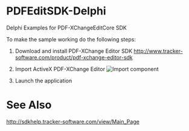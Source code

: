 # PDFEditSDK-Delphi
Delphi Examples for PDF-XChangeEditCore SDK

To make the sample working do the following steps:

1) Download and install PDF-XChange Editor SDK http://www.tracker-software.com/product/pdf-xchange-editor-sdk

2) Import ActiveX PDF-XChange Editor ![Import component](https://lh3.googleusercontent.com/IGR3tcRckk9t23zMB5slJPZ7NJyJCTWFdTtqutJ99aOm4IrfT5ZFCZZtMZBDetmGcRfh-y6C4OgcMXIK4NlTEV00DEEUHQkFniXcghrhb21d0BR0efxjf0y-yzIh37DuOPzpjMKG0jahRQitGdEG2YAPisHHpSZrwaQ0k5ypi2rE1a8ggLTy94tnQ16grKfV5I2K-fILI8rrXLA1nM7B6qi2PtfxA5CNtbhOjkRtZe4fSy4Ny5gyscxgWCG_hZGnhRai6T4VdnibT5Mg1beivmDT7Hi-CswrYJJuBA368HnbEnorZFMECG3dSpK__jd8N7DrDFDw4EuKKuXOCvxMhbauwAyUCTVUUucXgRQSQxroLhLHYn6DGkHM3P17yR4bH4qlLmD7X-PCFhBtfsuLW9t-i1z_1ZAfwYez3MFlg2QuwH4LeM5pCy6TC5d4DsXonaSdDuuQ-E11WF7cPElwWCDnfXexo4MQUrRKLlRvjx1MYJSDk6y4uGsuDtRvENuhUNJYwOrfx8g-Q4vhAmFVYC_FHizhoa57yZnMQorlH9TN0NuxQMkxafTl-wdyx30PVB0h=w621-h466-no)

3) Launch the application


# See Also
http://sdkhelp.tracker-software.com/view/Main_Page

